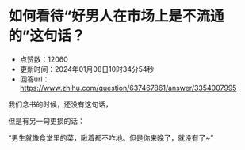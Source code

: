 # 如何看待“好男人在市场上是不流通的”这句话？
- 点赞数：12060
- 更新时间：2024年01月08日10时34分54秒
- 回答url：https://www.zhihu.com/question/637467861/answer/3354007995
<body>
 <p data-pid="f_3kcDbJ">我们念书的时候，还没有这句话，</p>
 <p data-pid="kksmVPjt">但是有另一句更损的话：</p>
 <p data-pid="rdpg2ISE">“男生就像食堂里的菜，瞅着都不咋地。但是你来晚了，就没有了~”</p>
</body>